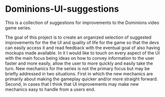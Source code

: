# Dominions-UI-suggestions
This is a collection of suggestions for improvements to the Dominions video game series.

The goal of this project is to create an organized selection of suggested improvements for the the UI and quality of life for the game so that the devs can easily access it and read feedback with the eventual goal of also having mockups made available. In it I would like to touch on every aspect of the UI with the main focus being ideas on how to convey information to the user faster and more easily, allow the user to more quickly and easily take the turn. New mechanics for the series is not the primary focus but may be briefly addressed in two situations. First in which the new mechanics are primarily about making the gameplay quicker and/or more straight forward. Second, in cases that I think that UI improvements may make new mechanics easy to handle from a users end.
